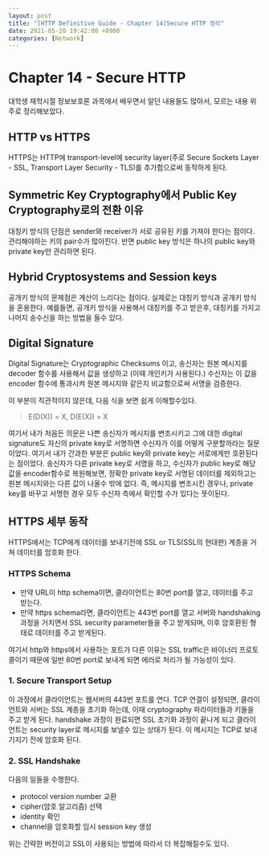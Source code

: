 ```yaml
---
layout: post
title: "[HTTP Definitive Guide - Chapter 14]Secure HTTP 정리"
date: 2021-05-20 19:42:00 +0900
categories: [Network]
---
```


# Chapter 14 - Secure HTTP

대학생 재학시절 정보보호론 과목에서 배우면서 알던 내용들도 많아서, 모르는 내용 위주로 정리해보았다.

## HTTP vs HTTPS

HTTPS는 HTTP에 transport-level에 security layer(주로 Secure Sockets Layer - SSL, Transport Layer Security - TLS)를 추가함으로써 동작하게 된다. 

## Symmetric Key Cryptography에서 Public Key Cryptography로의 전환 이유

대칭키 방식의 단점은 sender와 receiver가 서로 공유된 키를 가져야 한다는 점이다. 관리해야하는 키의 pair수가 많아진다. 반면 public key 방식은 하나의 public key와 private key만 관리하면 된다. 

## Hybrid Cryptosystems and Session keys

공개키 방식의 문제점은 계산이 느리다는 점이다. 실제로는 대칭키 방식과 공개키 방식을 혼용한다. 예를들면, 공개키 방식을 사용해서 대칭키를 주고 받은후, 대칭키를 가지고 나머지 송수신을 하는 방법을 들수 있다.

## Digital Signature

Digital Signature는 Cryptographic Checksums 이고, 송신자는 원본 메시지를 decoder 함수를 사용해서 값을  생성하고 (이때 개인키가 사용된다.)  수신자는 이 값을 encoder 함수에 통과시켜 원본 메시지와 같은지 비교함으로써 서명을 검증한다. 

이 부분이 직관적이지 않은데, 다음 식을 보면 쉽게 이해할수있다.

> E(D(X)) = X, D(E(X)) = X

여기서 내가 처음든 의문은 나쁜 송신자가 메시지를 변조시키고 그에 대한 digital signature도 자신의 private key로 서명하면 수신자가 이를 어떻게 구분할까라는 질문이었다. 여기서 내가 간과한 부분은 public key와 private key는 서로에게만 호환된다는 점이었다. 송신자가 다른 private key로 서명을 하고, 수신자가 public key로 해당 값을 encoder함수로 복원해보면, 정확한 private key로 서명된 데이터를 제외하고는 원본 메시지와는 다른 값이 나올수 밖에 없다. 즉, 메시지를 변조시킨 경우나, private key를 바꾸고 서명한 경우 모두 수신자 측에서 확인할 수가 있다는 뜻이된다.

## HTTPS 세부 동작

HTTPS에서는 TCP에게 데이터를 보내기전에 SSL or TLS(SSL의 현대판) 계층을 거쳐 데이터를 암호화 한다. 

### HTTPS Schema

- 만약 URL이 http schema이면, 클라이언트는 80번 port를 열고, 데이터를 주고 받는다.
- 만약 https schema라면, 클라이언트는 443번 port를 열고 서버와 handshaking 과정을 거치면서 SSL security parameter들을 주고 받게되며, 이후 암호환된 형태로 데이터를 주고 받게된다.

여기서 http와 https에서 사용하는 포트가 다른 이유는 SSL traffic은 바이너리 프로토콜이기 때문에 일반 80번 port로 보내게 되면 에러로 처리가 될 가능성이 있다. 

### 1. Secure Transport Setup

이 과정에서 클라이언트는 웹서버의 443번 포트를 연다. TCP 연결이 설정되면, 클라이언트와 서버는 SSL 계층을 초기화 하는데, 이때 cryptography 파라미터들과 키들을 주고 받게 된다. handshake 과정이 완료되면 SSL 초기화 과정이 끝나게 되고 클라이언트는 security layer로 메시지를 보낼수 있는 상태가 된다. 이 메시지는 TCP로 보내기지기 전에 암호화 된다.

### 2. SSL Handshake

다음의 일들을 수행한다.

- protocol version number 교환
- cipher(암호 알고리즘) 선택
- identity 확인
- channel을 암호화할 임시 session key 생성

위는 간략한 버전이고 SSL이 사용되는 방법에 따라서 더 복잡해질수도 있다.